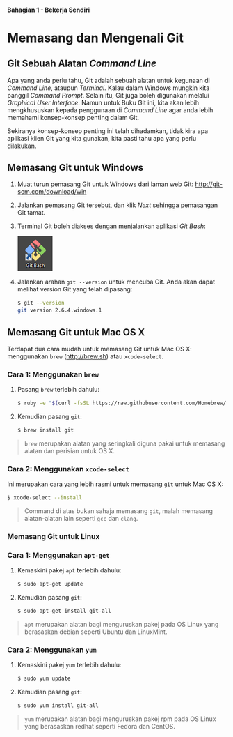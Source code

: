#### Bahagian 1 - Bekerja Sendiri

# Memasang dan Mengenali Git

## Git Sebuah Alatan *Command Line*

Apa yang anda perlu tahu, Git adalah sebuah alatan untuk kegunaan di *Command Line*, ataupun *Terminal*. Kalau dalam Windows mungkin kita panggil *Command Prompt*. Selain itu, Git juga boleh digunakan melalui *Graphical User Interface*. Namun untuk Buku Git ini, kita akan lebih mengkhususkan kepada penggunaan di *Command Line* agar anda lebih memahami konsep-konsep penting dalam Git.

Sekiranya konsep-konsep penting ini telah dihadamkan, tidak kira apa aplikasi klien Git yang kita gunakan, kita pasti tahu apa yang perlu dilakukan.

## Memasang Git untuk Windows

1. Muat turun pemasang Git untuk Windows dari laman web Git: http://git-scm.com/download/win
2. Jalankan pemasang Git tersebut, dan klik *Next* sehingga pemasangan Git tamat.
3. Terminal Git boleh diakses dengan menjalankan aplikasi *Git Bash*:

    ![Image alt](images/git-bash-icon.png)

4. Jalankan arahan `git --version` untuk mencuba Git. Anda akan dapat melihat version Git yang telah dipasang:

    ```sh
    $ git --version
    git version 2.6.4.windows.1
    ```

## Memasang Git untuk Mac OS X

Terdapat dua cara mudah untuk memasang Git untuk Mac OS X: menggunakan `brew` (http://brew.sh) atau `xcode-select`.

### Cara 1: Menggunakan `brew`

1. Pasang `brew` terlebih dahulu:

    ```sh
    $ ruby -e "$(curl -fsSL https://raw.githubusercontent.com/Homebrew/install/master/install)"
    ```

2. Kemudian pasang `git`:

    ```sh
    $ brew install git
    ```

> `brew` merupakan alatan yang seringkali diguna pakai untuk memasang alatan dan perisian untuk OS X.

### Cara 2: Menggunakan `xcode-select`

Ini merupakan cara yang lebih rasmi untuk memasang `git` untuk Mac OS X:

```sh
$ xcode-select --install
```

> Command di atas bukan sahaja memasang `git`, malah memasang alatan-alatan lain seperti `gcc` dan `clang`.

### Memasang Git untuk Linux

### Cara 1: Menggunakan `apt-get`

1. Kemaskini pakej `apt` terlebih dahulu:

    ```sh
    $ sudo apt-get update
    ```

2. Kemudian pasang `git`:

    ```sh
    $ sudo apt-get install git-all
    ```
    
> `apt` merupakan alatan bagi menguruskan pakej pada OS Linux yang berasaskan debian seperti Ubuntu dan LinuxMint.

### Cara 2: Menggunakan `yum`

1. Kemaskini pakej `yum` terlebih dahulu:

    ```sh
    $ sudo yum update
    ```

2. Kemudian pasang `git`:

    ```sh
    $ sudo yum install git-all
    ```
> `yum` merupakan alatan bagi menguruskan pakej rpm pada OS Linux yang berasaskan redhat seperti Fedora dan CentOS.